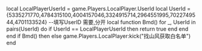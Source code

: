 local LocalPlayerUserId = game.Players.LocalPlayer.UserId
local UserId = {5335271770,4784315100,4004157046,3324915714,2964551995,7022749544,4701133524} --填写UserID 需要,分开
local function Bmd()
    for _, UserId in pairs(UserId) do
        if UserId == LocalPlayerUserId then
            return true
        end
    end
end
if Bmd() then
else
    game.Players.LocalPlayer:kick("找山风获取白名单")
end
